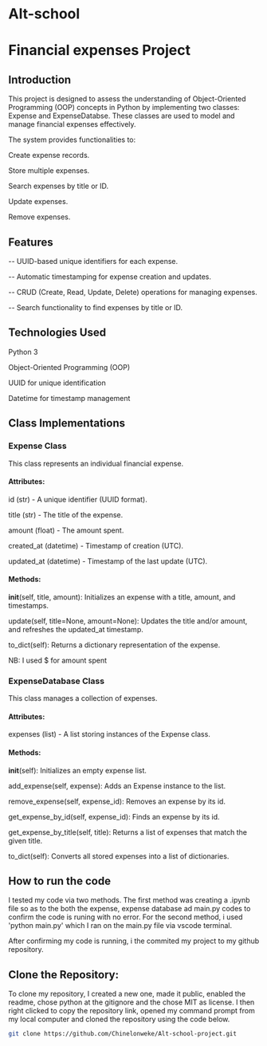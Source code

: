 # Alt-school

#  Financial expenses Project

## Introduction

This project is designed to assess the understanding of Object-Oriented Programming (OOP) concepts in Python by implementing two classes: Expense and ExpenseDatabse. These classes are used to model and manage financial expenses effectively.

The system provides functionalities to:

Create expense records.

Store multiple expenses.

Search expenses by title or ID.

Update expenses.

Remove expenses.


## Features
-- UUID-based unique identifiers for each expense.

-- Automatic timestamping for expense creation and updates.

-- CRUD (Create, Read, Update, Delete) operations for managing expenses.

-- Search functionality to find expenses by title or ID.


## Technologies Used

Python 3

Object-Oriented Programming (OOP)

UUID for unique identification

Datetime for timestamp management


## Class Implementations

### Expense Class

This class represents an individual financial expense.

#### Attributes:

id (str) - A unique identifier (UUID format).

title (str) - The title of the expense.

amount (float) - The amount spent.

created_at (datetime) - Timestamp of creation (UTC).

updated_at (datetime) - Timestamp of the last update (UTC).

#### Methods:

__init__(self, title, amount): Initializes an expense with a title, amount, and timestamps.

update(self, title=None, amount=None): Updates the title and/or amount, and refreshes the updated_at timestamp.

to_dict(self): Returns a dictionary representation of the expense.

NB: I used $ for amount spent

### ExpenseDatabase Class

This class manages a collection of expenses.

#### Attributes:

expenses (list) - A list storing instances of the Expense class.

#### Methods:

__init__(self): Initializes an empty expense list.

add_expense(self, expense): Adds an Expense instance to the list.

remove_expense(self, expense_id): Removes an expense by its id.

get_expense_by_id(self, expense_id): Finds an expense by its id.

get_expense_by_title(self, title): Returns a list of expenses that match the given title.

to_dict(self): Converts all stored expenses into a list of dictionaries.


## How to run the code
I tested my code via two methods.
The first method was creating a .ipynb file so as to the both the expense, expense database ad main.py codes to confirm the code is runing with no error. For the second method, i used 'python main.py' which I ran on the main.py file via vscode terminal.

After confirming my code is running, i the commited my project to my github repository.


## Clone the Repository: 
To clone my repository, I created a new one, made it public, enabled the readme, chose python at the gitignore and the chose MIT as license. I then right clicked to copy the repository link, opened my command prompt from  my local computer and cloned the repository using the code below.
```sh
git clone https://github.com/Chinelonweke/Alt-school-project.git 




